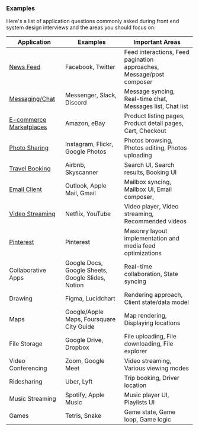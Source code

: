 ### Examples[​](https://www.greatfrontend.com/system-design/types-of-questions#examples "Direct link to Examples")

Here's a list of application questions commonly asked during front end system design interviews and the areas you should focus on:

|Application|Examples|Important Areas|
|---|---|---|
|[News Feed](https://www.greatfrontend.com/questions/system-design/news-feed-facebook)|Facebook, Twitter|Feed interactions, Feed pagination approaches, Message/post composer|
|[Messaging/Chat](https://www.greatfrontend.com/questions/system-design/chat-application-messenger)|Messenger, Slack, Discord|Message syncing, Real-time chat, Messages list, Chat list|
|[E-commerce Marketplaces](https://www.greatfrontend.com/questions/system-design/e-commerce-amazon)|Amazon, eBay|Product listing pages, Product detail pages, Cart, Checkout|
|[Photo Sharing](https://www.greatfrontend.com/questions/system-design/photo-sharing-instagram)|Instagram, Flickr, Google Photos|Photos browsing, Photos editing, Photos uploading|
|[Travel Booking](https://www.greatfrontend.com/questions/system-design/travel-booking-airbnb)|Airbnb, Skyscanner|Search UI, Search results, Booking UI|
|[Email Client](https://www.greatfrontend.com/questions/system-design/email-client-outlook)|Outlook, Apple Mail, Gmail|Mailbox syncing, Mailbox UI, Email composer,|
|[Video Streaming](https://www.greatfrontend.com/questions/system-design/video-streaming-netflix)|Netflix, YouTube|Video player, Video streaming, Recommended videos|
|[Pinterest](https://www.greatfrontend.com/questions/system-design/pinterest)|Pinterest|Masonry layout implementation and media feed optimizations|
|Collaborative Apps|Google Docs, Google Sheets, Google Slides, Notion|Real-time collaboration, State syncing|
|Drawing|Figma, Lucidchart|Rendering approach, Client state/data model|
|Maps|Google/Apple Maps, Foursquare City Guide|Map rendering, Displaying locations|
|File Storage|Google Drive, Dropbox|File uploading, File downloading, File explorer|
|Video Conferencing|Zoom, Google Meet|Video streaming, Various viewing modes|
|Ridesharing|Uber, Lyft|Trip booking, Driver location|
|Music Streaming|Spotify, Apple Music|Music player UI, Playlists UI|
|Games|Tetris, Snake|Game state, Game loop, Game logic|